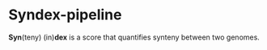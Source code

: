 # Syndex-pipeline
**Syn**(teny) (in)**dex** is a score that quantifies synteny between two genomes.
